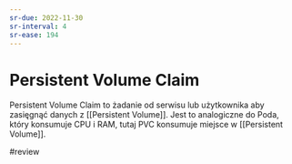 ```yaml
---
sr-due: 2022-11-30
sr-interval: 4
sr-ease: 194
---
```


# Persistent Volume Claim
Persistent Volume Claim to żadanie od serwisu lub użytkownika aby zasięgnąć danych z [[Persistent Volume]]. Jest to analogiczne do Poda, który konsumuje CPU i RAM, tutaj PVC konsumuje miejsce w [[Persistent Volume]].

#review 
